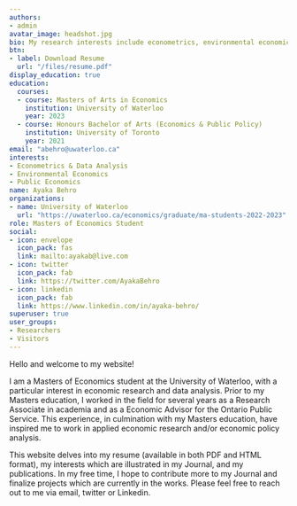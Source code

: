 ```yaml
---
authors:
- admin
avatar_image: headshot.jpg
bio: My research interests include econometrics, environmental economics and public economics.
btn:
- label: Download Resume
  url: "/files/resume.pdf"
display_education: true
education:
  courses:
  - course: Masters of Arts in Economics
    institution: University of Waterloo
    year: 2023
  - course: Honours Bachelor of Arts (Economics & Public Policy)
    institution: University of Toronto
    year: 2021
email: "abehro@uwaterloo.ca"
interests:
- Econometrics & Data Analysis
- Environmental Economics
- Public Economics
name: Ayaka Behro
organizations:
- name: University of Waterloo
  url: "https://uwaterloo.ca/economics/graduate/ma-students-2022-2023"
role: Masters of Economics Student
social:
- icon: envelope
  icon_pack: fas
  link: mailto:ayakab@live.com
- icon: twitter
  icon_pack: fab
  link: https://twitter.com/AyakaBehro
- icon: linkedin
  icon_pack: fab
  link: https://www.linkedin.com/in/ayaka-behro/
superuser: true
user_groups:
- Researchers
- Visitors
---
```


Hello and welcome to my website!

I am a Masters of Economics student at the University of Waterloo, with a particular interest in economic research and data analysis. Prior to my Masters education, I worked in the field for several years as a Research Associate in academia and as a Economic Advisor for the Ontario Public Service. This experience, in culmination with my Masters education, have inspired me to work in applied economic research and/or economic policy analysis.

This website delves into my resume (available in both PDF and HTML format), my interests which are illustrated in my Journal, and my publications. In my free time, I hope to contribute more to my Journal and finalize projects which are currently in the works. Please feel free to reach out to me via email, twitter or Linkedin.
